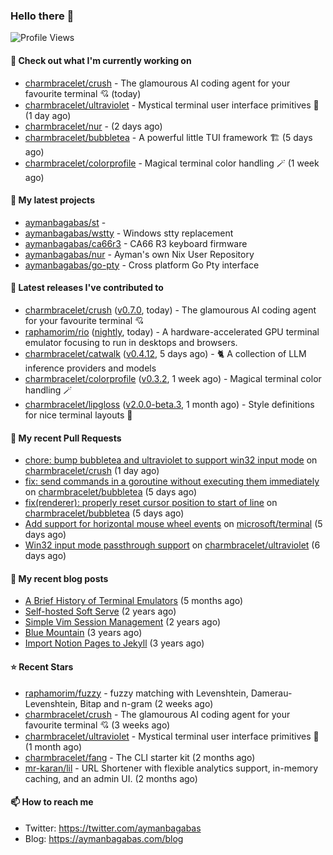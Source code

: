### Hello there 👋

![Profile Views](https://komarev.com/ghpvc/?username=aymanbagabas&label=PROFILE+VIEWS)

#### 👷 Check out what I'm currently working on

- [charmbracelet/crush](https://github.com/charmbracelet/crush) - The glamourous AI coding agent for your favourite terminal 💘 (today)
- [charmbracelet/ultraviolet](https://github.com/charmbracelet/ultraviolet) - Mystical terminal user interface primitives 🌈 (1 day ago)
- [charmbracelet/nur](https://github.com/charmbracelet/nur) -  (2 days ago)
- [charmbracelet/bubbletea](https://github.com/charmbracelet/bubbletea) - A powerful little TUI framework 🏗 (5 days ago)
- [charmbracelet/colorprofile](https://github.com/charmbracelet/colorprofile) - Magical terminal color handling 🪄 (1 week ago)

#### 🌱 My latest projects

- [aymanbagabas/st](https://github.com/aymanbagabas/st) - 
- [aymanbagabas/wstty](https://github.com/aymanbagabas/wstty) - Windows stty replacement
- [aymanbagabas/ca66r3](https://github.com/aymanbagabas/ca66r3) - CA66 R3 keyboard firmware
- [aymanbagabas/nur](https://github.com/aymanbagabas/nur) - Ayman&#39;s own Nix User Repository
- [aymanbagabas/go-pty](https://github.com/aymanbagabas/go-pty) - Cross platform Go Pty interface

#### 🔭 Latest releases I've contributed to

- [charmbracelet/crush](https://github.com/charmbracelet/crush) ([v0.7.0](https://github.com/charmbracelet/crush/releases/tag/v0.7.0), today) - The glamourous AI coding agent for your favourite terminal 💘
- [raphamorim/rio](https://github.com/raphamorim/rio) ([nightly](https://github.com/raphamorim/rio/releases/tag/nightly), today) - A hardware-accelerated GPU terminal emulator focusing to run in desktops and browsers.
- [charmbracelet/catwalk](https://github.com/charmbracelet/catwalk) ([v0.4.12](https://github.com/charmbracelet/catwalk/releases/tag/v0.4.12), 5 days ago) - 🐈 A collection of LLM inference providers and models 
- [charmbracelet/colorprofile](https://github.com/charmbracelet/colorprofile) ([v0.3.2](https://github.com/charmbracelet/colorprofile/releases/tag/v0.3.2), 1 week ago) - Magical terminal color handling 🪄
- [charmbracelet/lipgloss](https://github.com/charmbracelet/lipgloss) ([v2.0.0-beta.3](https://github.com/charmbracelet/lipgloss/releases/tag/v2.0.0-beta.3), 1 month ago) - Style definitions for nice terminal layouts 👄

#### 🔨 My recent Pull Requests

- [chore: bump bubbletea and ultraviolet to support win32 input mode](https://github.com/charmbracelet/crush/pull/838) on [charmbracelet/crush](https://github.com/charmbracelet/crush) (1 day ago)
- [fix: send commands in a goroutine without executing them immediately](https://github.com/charmbracelet/bubbletea/pull/1473) on [charmbracelet/bubbletea](https://github.com/charmbracelet/bubbletea) (5 days ago)
- [fix(renderer): properly reset cursor position to start of line](https://github.com/charmbracelet/bubbletea/pull/1472) on [charmbracelet/bubbletea](https://github.com/charmbracelet/bubbletea) (5 days ago)
- [Add support for horizontal mouse wheel events](https://github.com/microsoft/terminal/pull/19248) on [microsoft/terminal](https://github.com/microsoft/terminal) (5 days ago)
- [Win32 input mode passthrough support](https://github.com/charmbracelet/ultraviolet/pull/32) on [charmbracelet/ultraviolet](https://github.com/charmbracelet/ultraviolet) (6 days ago)

#### 📜 My recent blog posts

- [A Brief History of Terminal Emulators](https://aymanbagabas.com/blog/2025/03/11/a-brief-history-of-terminal-emulators.html) (5 months ago)
- [Self-hosted Soft Serve](https://aymanbagabas.com/blog/2023/04/28/self-hosted-soft-serve.html) (2 years ago)
- [Simple Vim Session Management](https://aymanbagabas.com/blog/2023/04/13/simple-vim-session-management.html) (2 years ago)
- [Blue Mountain](https://aymanbagabas.com/blog/2022/06/02/blue-mountain.html) (3 years ago)
- [Import Notion Pages to Jekyll](https://aymanbagabas.com/blog/2022/03/29/import-notion-pages-to-jekyll.html) (3 years ago)

#### ⭐ Recent Stars

- [raphamorim/fuzzy](https://github.com/raphamorim/fuzzy) - fuzzy matching with Levenshtein, Damerau-Levenshtein, Bitap and n-gram (2 weeks ago)
- [charmbracelet/crush](https://github.com/charmbracelet/crush) - The glamourous AI coding agent for your favourite terminal 💘 (3 weeks ago)
- [charmbracelet/ultraviolet](https://github.com/charmbracelet/ultraviolet) - Mystical terminal user interface primitives 🌈 (1 month ago)
- [charmbracelet/fang](https://github.com/charmbracelet/fang) - The CLI starter kit (2 months ago)
- [mr-karan/lil](https://github.com/mr-karan/lil) - URL Shortener with flexible analytics support, in-memory caching, and an admin UI. (2 months ago)

#### 📫 How to reach me

- Twitter: https://twitter.com/aymanbagabas
- Blog: https://aymanbagabas.com/blog
